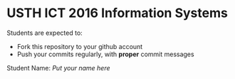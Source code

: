 USTH ICT 2016 Information Systems
=====================================

Students are expected to:
* Fork this repository to your github account
* Push your commits regularly, with **proper** commit messages

Student Name: *Put your name here*
